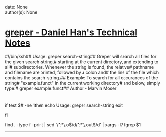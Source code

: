 
date: None  
author(s): None  

# [greper - Daniel Han's Technical Notes](https://sites.google.com/site/xiangyangsite/home/technical-tips/linux-unix/shell-programming/korn-shell/greper)

#!/bin/ksh## Usage: greper search-string## Greper will search all files for the given search-string,# starting at the current directory, and extending to all# subdirectories. Whenever the string is found, the relative# pathname and filename are printed, followed by a colon and# the line of the file which contains the search-string.## Example: To search for all occurances of the string# "example.funct" in the current working directory# and below, simply type:# greper example.funct## Author - Marvin Moser

#

if test $# -ne 1then echo Usage: greper search-string exit

fi

find . -type f -print | sed '/^.*\\.o$/d/^.*\\.out$/d' | xargs -l7 fgrep $1  
  
---

